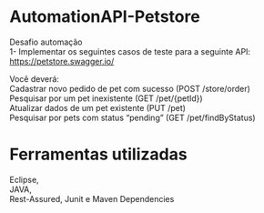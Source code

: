 # AutomationAPI-Petstore

Desafio automação<br />
1- Implementar os seguintes casos de teste para a seguinte API: https://petstore.swagger.io/<br />

Você deverá:<br />
Cadastrar novo pedido de pet com sucesso (POST /store/order)<br />
Pesquisar por um pet inexistente (GET /pet/{petId})<br />
Atualizar dados de um pet existente (PUT /pet)<br />
Pesquisar por pets com status “pending” (GET /pet/findByStatus)<br />

# Ferramentas utilizadas
Eclipse, <br />
JAVA, <br />
Rest-Assured, Junit e Maven Dependencies<br />
